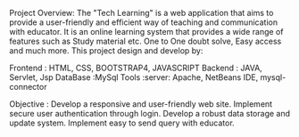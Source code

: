 Project Overview: The "Tech Learning" is a web application that aims to 
provide a user-friendly and efficient way of teaching and communication 
with educator. 
It is an online learning system that provides a wide range of features 
such as Study material etc. 
One to One doubt solve, Easy access and much more. 
This project design and develop by:

Frontend : HTML, CSS, BOOTSTRAP4, JAVASCRIPT
Backend : JAVA, Servlet, Jsp
DataBase :MySql
Tools  :server: Apache, NetBeans IDE, mysql-connector
        
Objective :
Develop a responsive and user-friendly web site. 
Implement secure user authentication through login. 
Develop a robust data storage and update system. 
Implement easy to send query with educator. 
